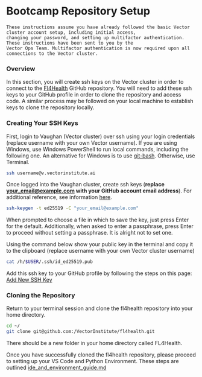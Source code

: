 # Bootcamp Repository Setup

```admonish
These instructions assume you have already followed the basic Vector cluster account setup, including initial access,
changing your password, and setting up multifactor authentication. These instructions have been sent to you by the
Vector Ops Team. Multifactor authentication is now required upon all connections to the Vector cluster.
```

### Overview

In this section, you will create ssh keys on the Vector cluster in order to connect to the
[Fl4Health](https://github.com/VectorInstitute/FL4Health) GitHub repository. You will need to add these ssh keys to
your GitHub profile in order to clone the repository and access code. A similar process may be followed on your
local machine to establish keys to clone the repository locally.

### Creating Your SSH Keys

First, login to Vaughan (Vector cluster) over ssh using your login credentials (replace username with your own Vector
username). If you are using Windows, use Windows PowerShell to run local commands, including the following one. An
alternative for Windows is to use [git-bash](https://gitforwindows.org/). Otherwise, use Terminal.

```bash
ssh username@v.vectorinstitute.ai
```

Once logged into the Vaughan cluster, create ssh keys
(**replace your_email@example.com with your GitHub account email address**). For additional reference, see
information
[here](https://docs.github.com/en/authentication/connecting-to-github-with-ssh/generating-a-new-ssh-key-and-adding-it-to-the-ssh-agent).

```bash
ssh-keygen -t ed25519 -C "your_email@example.com"
```

When prompted to choose a file in which to save the key, just press Enter for the default. Additionally, when asked
to enter a passphrase, press Enter to proceed without setting a passphrase. It is alright not to set one.

Using the command below show your public key in the terminal and copy it to the clipboard (replace username with your
own Vector cluster username)

```bash
cat /h/$USER/.ssh/id_ed25519.pub
```

Add this ssh key to your GitHub profile by following the steps on this page:
[Add New SSH Key](https://docs.github.com/en/authentication/connecting-to-github-with-ssh/adding-a-new-ssh-key-to-your-github-account)

### Cloning the Repository

Return to your terminal session and clone the fl4health repository into your home directory.

```bash
cd ~/
git clone git@github.com:/VectorInstitute/fl4health.git
```

There should be a new folder in your home directory called FL4Health.

Once you have successfully cloned the fl4health repository, please proceed to setting up your VS Code and Python
Environment. These steps are outlined [ide_and_environment_guide.md](./ide_and_environment_guide.md)
